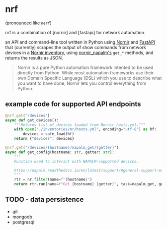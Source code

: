 # nrf

(pronounced like `nerf`)

nrf is a combination of [nornir] and [fastapi] for network automation.

an API and command-line tool written in Python using [Nornir](https://nornir.tech/nornir/) and [FastAPI](https://fastapi.tiangolo.com/) that (currently) scrapes the output of show commands from network devices in a [Nornir inventory](https://nornir.readthedocs.io/en/latest/tutorial/inventory.html), using [nornir_napalm's](https://github.com/nornir-automation/nornir_napalm) `get_*` methods, and returns the results as JSON.

> Nornir is a pure Python automation framework intented to be used directly from Python. While most automation frameworks use their own Domain Specific Language (DSL) which you use to describe what you want to have done, Nornir lets you control everything from Python.

## example code for supported API endpoints

  ```python
  @nrf.get("/devices")
  async def get_devices():
      """Returns list of devices loaded from Nornir hosts.yml."""
      with open("./inventories/nr/hosts.yml", encoding="utf-8") as hf:
          devices = safe_load(hf)
      return {"devices": devices}

  @nrf.get("/devices/{hostname}/napalm_get/{getter}")
  async def get_config(hostname: str, getter: str):
      """
      Function used to interact with NAPALM-supported devices.

      https://napalm.readthedocs.io/en/latest/support/#general-support-matrix
      """
      rtr = nr.filter(name=f"{hostname}")
      return rtr.run(name=f"Get {hostname} {getter}", task=napalm_get, getters=[f"{getter}"])
  ```

## TODO - data persistence

- git
- mongodb
- postgresql
